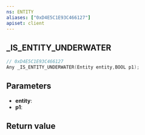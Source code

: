 ```yaml
---
ns: ENTITY
aliases: ["0xD4E5C1E93C466127"]
apiset: client
---
```

## _IS_ENTITY_UNDERWATER

```c
// 0xD4E5C1E93C466127
Any _IS_ENTITY_UNDERWATER(Entity entity,BOOL p1);
```


## Parameters
* **entity**:
* **p1**:

## Return value

